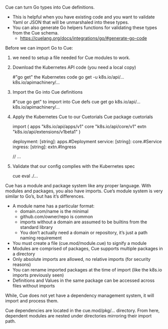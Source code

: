 
Cue can turn Go types into Cue definitions.

- This is helpful when you have existing code and you want to validate Yaml or JSON that will be unmarshaled into these types.
- You can also generate Go helpers functions for validating these types from the Cue schema.
	- https://cuelang.org/docs/integrations/go/#generate-go-code

Before we can import Go to Cue:

1. we need to setup a file needed for Cue modules to work.

2. Download the Kubernetes API code (you need a local copy)

	#"go get" the Kubernetes code
	go get -u k8s.io/api/... k8s.io/apimachinery/...

3. Import the Go into Cue definitions
	
	#"cue go get" to import into Cue defs
	cue get go k8s.io/api/... k8s.io/apimachinery/...

4. Apply the Kubernetes Cue to our Cuetorials Cue
	package cuetorials

	import (
		apps "k8s.io/api/apps/v1"
		core "k8s.io/api/core/v1"
		extn "k8s.io/api/extensions/v1beta1"
	)

	deployment: [string]: apps.#Deployment
	service: [string]: core.#Service
	ingress: [string]: extn.#Ingress

	// ...

5. Validate that our config complies with the Kubernetes spec
	
	cue eval ./...
	
Cue has a module and package system like any proper language. With modules and packages, you also have imports.
Cue’s module system is very similar to Go’s, but has it’s differences.

- A module name has a particular format:
	- domain.com/name is the minimal
	- github.com/owner/repo is common
	- imports without a domain are assumed to be builtins from the standard library
	- You don’t actually need a domain or repository, it’s just a path naming requirement
- You must create a file (cue.mod/module.cue) to signify a module
- Modules are comprised of packages, Cue supports multiple packages in a directory
- Only absolute imports are allowed, no relative imports (for security reasons)
- You can rename imported packages at the time of import (like the k8s.io imports previously seen)
- Definitions and Values in the same package can be accessed across files without imports

While, Cue does not yet have a dependency management system, it will import and process them.


Cue dependencies are located in the cue.mod/pkg/... directory. From here, dependent modules are nested under directories mirroring their import path.
